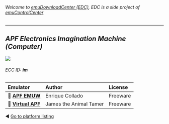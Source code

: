 ###### Welcome to [emuDownloadCenter (EDC)](https://github.com/PhoenixInteractiveNL/emuDownloadCenter/wiki/), EDC is a side project of [emuControlCenter](https://github.com/PhoenixInteractiveNL/emuControlCenter/wiki/)
***
## _APF Electronics Imagination Machine (Computer)_
![](https://raw.githubusercontent.com/wiki/PhoenixInteractiveNL/emuDownloadCenter/images_platform/ecc_im_teaser.png)
###### ECC ID: **im**

| Emulator   | Author      | License     |
|:-----------|:------------|:------------|
| :file_folder: [**APF EMUW**](https://github.com/PhoenixInteractiveNL/emuDownloadCenter/wiki/Emulator-apfemuw#menu) | Enrique Collado | Freeware |
| :file_folder: [**Virtual APF**](https://github.com/PhoenixInteractiveNL/emuDownloadCenter/wiki/Emulator-virtualapf#menu) | James the Animal Tamer | Freeware |

:arrow_backward: [Go to platform listing](https://github.com/PhoenixInteractiveNL/emuDownloadCenter/wiki/EDC-Platform-List)
